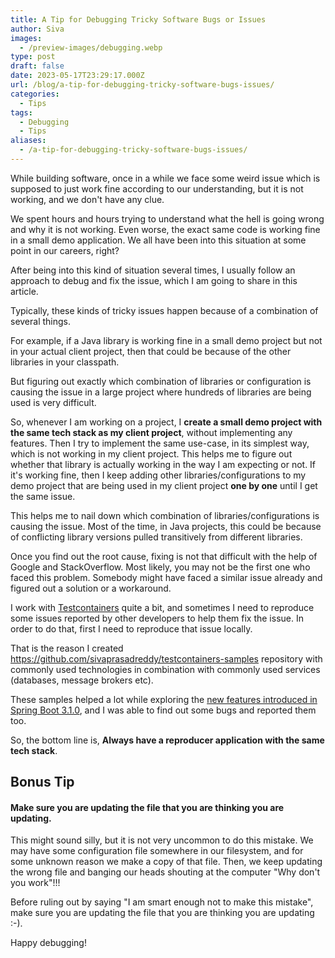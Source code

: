```yaml
---
title: A Tip for Debugging Tricky Software Bugs or Issues
author: Siva
images:
  - /preview-images/debugging.webp
type: post
draft: false
date: 2023-05-17T23:29:17.000Z
url: /blog/a-tip-for-debugging-tricky-software-bugs-issues/
categories:
  - Tips
tags:
  - Debugging
  - Tips
aliases:
  - /a-tip-for-debugging-tricky-software-bugs-issues/
---
```


While building software, once in a while we face some weird issue which is supposed to just work fine 
according to our understanding, but it is not working, and we don't have any clue. 

<!--more-->


We spent hours and hours trying to understand what the hell is going wrong and why it is not working.
Even worse, the exact same code is working fine in a small demo application. 
We all have been into this situation at some point in our careers, right?

After being into this kind of situation several times, I usually follow an approach to debug and fix the issue, 
which I am going to share in this article.

Typically, these kinds of tricky issues happen because of a combination of several things.

For example, if a Java library is working fine in a small demo project but not in your actual client project, 
then that could be because of the other libraries in your classpath.

But figuring out exactly which combination of libraries or configuration is causing the issue 
in a large project where hundreds of libraries are being used is very difficult.

So, whenever I am working on a project, I **create a small demo project with the same tech stack as my client project**, without implementing any features.
Then I try to implement the same use-case, in its simplest way, which is not working in my client project.
This helps me to figure out whether that library is actually working in the way I am expecting or not.
If it's working fine, then I keep adding other libraries/configurations to my demo project that are being used in my client project **one by one**
until I get the same issue.

This helps me to nail down which combination of libraries/configurations is causing the issue.
Most of the time, in Java projects, this could be because of conflicting library versions pulled transitively from different libraries.

Once you find out the root cause, fixing is not that difficult with the help of Google and StackOverflow.
Most likely, you may not be the first one who faced this problem. 
Somebody might have faced a similar issue already and figured out a solution or a workaround.

I work with [Testcontainers](https://testcontainers.com/) quite a bit, and sometimes I need to reproduce some issues reported by other developers to help them fix the issue.
In order to do that, first I need to reproduce that issue locally. 

That is the reason I created https://github.com/sivaprasadreddy/testcontainers-samples repository 
with commonly used technologies in combination with commonly used services (databases, message brokers etc).

These samples helped a lot while exploring the 
[new features introduced in Spring Boot 3.1.0](https://docs.spring.io/spring-boot/docs/3.1.0-SNAPSHOT/reference/htmlsingle/#features.testing.testcontainers), 
and I was able to find out some bugs and reported them too.

So, the bottom line is, **Always have a reproducer application with the same tech stack**.

## Bonus Tip

#### Make sure you are updating the file that you are thinking you are updating.

This might sound silly, but it is not very uncommon to do this mistake. 
We may have some configuration file somewhere in our filesystem, 
and for some unknown reason we make a copy of that file.
Then, we keep updating the wrong file and banging our heads shouting at the computer "Why don't you work"!!!

Before ruling out by saying "I am smart enough not to make this mistake", 
make sure you are updating the file that you are thinking you are updating :-).

Happy debugging!
